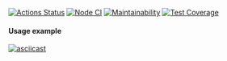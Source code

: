 [![Actions Status](https://github.com/ntym08/frontend-project-lvl2/workflows/hexlet-check/badge.svg)](https://github.com/ntym08/frontend-project-lvl2/actions) [![Node CI](https://github.com/ntym08/frontend-project-lvl2/actions/workflows/nodejs.yml/badge.svg)](https://github.com/ntym08/frontend-project-lvl2/actions/workflows/nodejs.yml) [![Maintainability](https://api.codeclimate.com/v1/badges/1ff9d40df3a1afb11061/maintainability)](https://codeclimate.com/github/ntym08/frontend-project-lvl2/maintainability) [![Test Coverage](https://api.codeclimate.com/v1/badges/1ff9d40df3a1afb11061/test_coverage)](https://codeclimate.com/github/ntym08/frontend-project-lvl2/test_coverage)

#### Usage example

[![asciicast](https://asciinema.org/a/439417.svg)](https://asciinema.org/a/439417)

